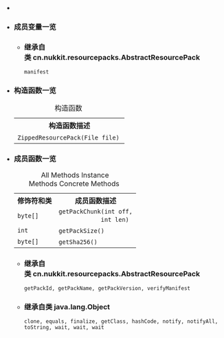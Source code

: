 <div class="summary">
<ul class="blockList">
<li class="blockList">

<li class="blockList"><a name="field.summary">
<!--   -->
</a>
<h3>成员变量一览</h3>
<ul class="blockList">
<li class="blockList"><a name="fields.inherited.from.class.cn.nukkit.resourcepacks.AbstractResourcePack">
<!--   -->
</a>
<h3>继承自类 cn.nukkit.resourcepacks.<a  title="class in cn.nukkit.resourcepacks">AbstractResourcePack</a></h3>
<code><a >manifest</a></code></li>
</ul>
</li>
</ul>
<!-- ======== CONSTRUCTOR SUMMARY ======== -->
<ul class="blockList">
<li class="blockList"><a name="constructor.summary">
<!--   -->
</a>
<h3>构造函数一览</h3>
<table class="memberSummary" border="0" cellpadding="3" cellspacing="0" summary="Constructor Summary table, listing constructors, and an explanation">
<caption><span>构造函数</span><span class="tabEnd"> </span></caption>
<tr>
<th>构造函数描述</th>
</tr>
<tr class="altColor">
<td class="colOne"><code><span class="memberNameLink"><a >ZippedResourcePack</a></span>(<a  title="class or interface in java.io">File</a> file)</code> </td>
</tr>
</table>
</li>
</ul>
<!-- ========== METHOD SUMMARY =========== -->
<ul class="blockList">
<li class="blockList"><a name="method.summary">
<!--   -->
</a>
<h3>成员函数一览</h3>
<table class="memberSummary" border="0" cellpadding="3" cellspacing="0" summary="Method Summary table, listing methods, and an explanation">
<caption><span id="t0" class="activeTableTab"><span>All Methods</span><span class="tabEnd"> </span></span><span id="t2" class="tableTab"><span><a >Instance Methods</a></span><span class="tabEnd"> </span></span><span id="t4" class="tableTab"><span><a >Concrete Methods</a></span><span class="tabEnd"> </span></span></caption>
<tr>
<th>修饰符和类</th>
<th>成员函数描述</th>
</tr>
<tr id="i0" class="altColor">
<td class="colFirst"><code>byte[]</code></td>
<td class="colLast"><code><span class="memberNameLink"><a >getPackChunk</a></span>(int off,
            int len)</code> </td>
</tr>
<tr id="i1" class="rowColor">
<td class="colFirst"><code>int</code></td>
<td class="colLast"><code><span class="memberNameLink"><a >getPackSize</a></span>()</code> </td>
</tr>
<tr id="i2" class="altColor">
<td class="colFirst"><code>byte[]</code></td>
<td class="colLast"><code><span class="memberNameLink"><a >getSha256</a></span>()</code> </td>
</tr>
</table>
<ul class="blockList">
<li class="blockList"><a name="methods.inherited.from.class.cn.nukkit.resourcepacks.AbstractResourcePack">
<!--   -->
</a>
<h3>继承自类 cn.nukkit.resourcepacks.<a  title="class in cn.nukkit.resourcepacks">AbstractResourcePack</a></h3>
<code><a >getPackId</a>, <a >getPackName</a>, <a >getPackVersion</a>, <a >verifyManifest</a></code></li>
</ul>
<ul class="blockList">
<li class="blockList"><a name="methods.inherited.from.class.java.lang.Object">
<!--   -->
</a>
<h3>继承自类 java.lang.<a  title="class or interface in java.lang">Object</a></h3>
<code><a  title="class or interface in java.lang">clone</a>, <a  title="class or interface in java.lang">equals</a>, <a  title="class or interface in java.lang">finalize</a>, <a  title="class or interface in java.lang">getClass</a>, <a  title="class or interface in java.lang">hashCode</a>, <a  title="class or interface in java.lang">notify</a>, <a  title="class or interface in java.lang">notifyAll</a>, <a  title="class or interface in java.lang">toString</a>, <a  title="class or interface in java.lang">wait</a>, <a  title="class or interface in java.lang">wait</a>, <a  title="class or interface in java.lang">wait</a></code></li>
</ul>
</li>
</ul>
</li>
</ul>
</div>
